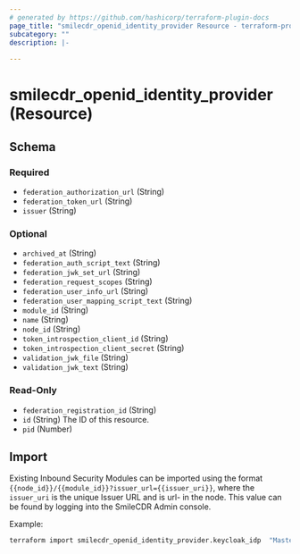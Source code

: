 ```yaml
---
# generated by https://github.com/hashicorp/terraform-plugin-docs
page_title: "smilecdr_openid_identity_provider Resource - terraform-provider-smilecdr"
subcategory: ""
description: |-
  
---
```


# smilecdr_openid_identity_provider (Resource)





<!-- schema generated by tfplugindocs -->
## Schema

### Required

- `federation_authorization_url` (String)
- `federation_token_url` (String)
- `issuer` (String)

### Optional

- `archived_at` (String)
- `federation_auth_script_text` (String)
- `federation_jwk_set_url` (String)
- `federation_request_scopes` (String)
- `federation_user_info_url` (String)
- `federation_user_mapping_script_text` (String)
- `module_id` (String)
- `name` (String)
- `node_id` (String)
- `token_introspection_client_id` (String)
- `token_introspection_client_secret` (String)
- `validation_jwk_file` (String)
- `validation_jwk_text` (String)

### Read-Only

- `federation_registration_id` (String)
- `id` (String) The ID of this resource.
- `pid` (Number)

## Import

Existing Inbound Security Modules can be imported using the format `{{node_id}}/{{module_id}}?issuer_url={{issuer_uri}}`, where the `issuer_uri` is the unique Issuer URL and is url- in the node.
This value can be found by logging into the SmileCDR Admin console.

Example:

```bash
terraform import smilecdr_openid_identity_provider.keycloak_idp  "Master/smart_auth?issuer_url=http://locahost:8080/realms/example"
```

